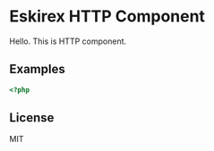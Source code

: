 # Eskirex HTTP Component
Hello.
This is HTTP component.

## Examples
```php
<?php
```
## License
MIT